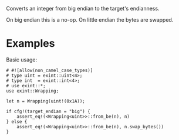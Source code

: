 Converts an integer from big endian to the target's endianness.

On big endian this is a no-op. On little endian the bytes are swapped.

# Examples

Basic usage:

```
# #![allow(non_camel_case_types)]
# type uint = exint::uint<4>;
# type int  = exint::int<4>;
# use exint::*;
use exint::Wrapping;

let n = Wrapping(uint!(0x1A));

if cfg!(target_endian = "big") {
    assert_eq!(<Wrapping<uint>>::from_be(n), n)
} else {
    assert_eq!(<Wrapping<uint>>::from_be(n), n.swap_bytes())
}
```
